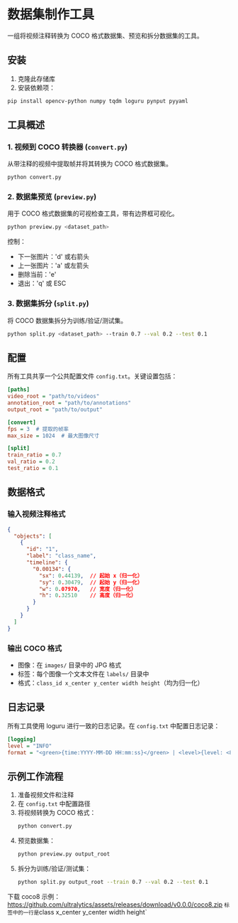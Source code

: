 # 数据集制作工具

一组将视频注释转换为 COCO 格式数据集、预览和拆分数据集的工具。

## 安装

1. 克隆此存储库
2. 安装依赖项：
```bash
pip install opencv-python numpy tqdm loguru pynput pyyaml
```

## 工具概述

### 1. 视频到 COCO 转换器 (`convert.py`)

从带注释的视频中提取帧并将其转换为 COCO 格式数据集。

```bash
python convert.py
```

### 2. 数据集预览 (`preview.py`)

用于 COCO 格式数据集的可视检查工具，带有边界框可视化。

```bash
python preview.py <dataset_path>
```

控制：
- 下一张图片：'d' 或右箭头
- 上一张图片：'a' 或左箭头
- 删除当前：'e'
- 退出：'q' 或 ESC

### 3. 数据集拆分 (`split.py`)

将 COCO 数据集拆分为训练/验证/测试集。

```bash
python split.py <dataset_path> --train 0.7 --val 0.2 --test 0.1
```

## 配置

所有工具共享一个公共配置文件 `config.txt`。关键设置包括：

```ini
[paths]
video_root = "path/to/videos"
annotation_root = "path/to/annotations"
output_root = "path/to/output"

[convert]
fps = 3  # 提取的帧率
max_size = 1024  # 最大图像尺寸

[split]
train_ratio = 0.7
val_ratio = 0.2
test_ratio = 0.1
```

## 数据格式

### 输入视频注释格式
```json
{
  "objects": [
    {
      "id": "1",
      "label": "class_name",
      "timeline": {
        "0.00134": {
          "sx": 0.44139,  // 起始 x（归一化）
          "sy": 0.30479,  // 起始 y（归一化）
          "w": 0.07970,   // 宽度（归一化）
          "h": 0.32510    // 高度（归一化）
        }
      }
    }
  ]
}
```

### 输出 COCO 格式
- 图像：在 `images/` 目录中的 JPG 格式
- 标签：每个图像一个文本文件在 `labels/` 目录中
- 格式：`class_id x_center y_center width height`（均为归一化）

## 日志记录

所有工具使用 loguru 进行一致的日志记录。在 `config.txt` 中配置日志记录：

```ini
[logging]
level = "INFO"
format = "<green>{time:YYYY-MM-DD HH:mm:ss}</green> | <level>{level: <8}</level> | <cyan>{message}</cyan>"
```

## 示例工作流程

1. 准备视频文件和注释
2. 在 `config.txt` 中配置路径
3. 将视频转换为 COCO 格式：
   ```bash
   python convert.py
   ```
4. 预览数据集：
   ```bash
   python preview.py output_root
   ```
5. 拆分为训练/验证/测试集：
   ```bash
   python split.py output_root --train 0.7 --val 0.2 --test 0.1
   ```

下载 coco8 示例： https://github.com/ultralytics/assets/releases/download/v0.0.0/coco8.zip
`
标签中的一行是 `class x_center y_center width height`